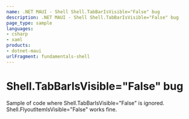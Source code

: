 ```yaml
---
name: .NET MAUI - Shell Shell.TabBarIsVisible="False" bug
description: .NET MAUI - Shell Shell.TabBarIsVisible="False" bug
page_type: sample
languages:
- csharp
- xaml
products:
- dotnet-maui
urlFragment: fundamentals-shell
---
```


# Shell.TabBarIsVisible="False" bug

Sample of code where Shell.TabBarIsVisible="False" is ignored.
Shell.FlyoutItemIsVisible="False" works fine.